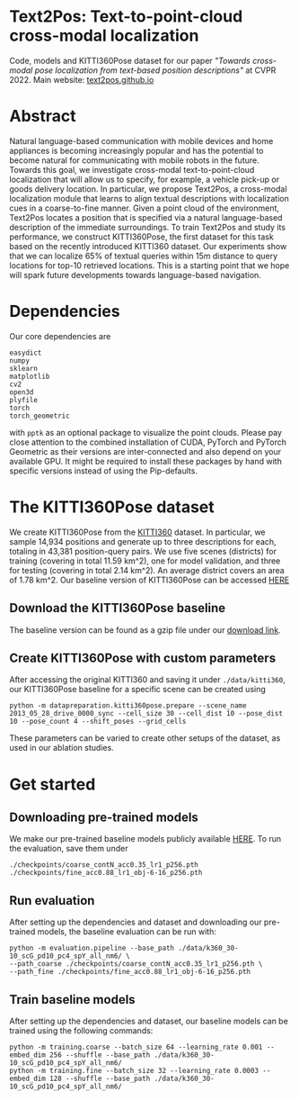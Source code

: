 # Text2Pos: Text-to-point-cloud cross-modal localization
Code, models and KITTI360Pose dataset for our paper _"Towards cross-modal pose localization from text-based position descriptions"_ at CVPR 2022.
Main website: [text2pos.github.io](https://text2pos.github.io)

# Abstract
Natural language-based communication with mobile devices and home appliances is becoming increasingly popular and has the potential to become natural for communicating with mobile robots in the future. Towards this goal, we investigate cross-modal text-to-point-cloud localization that will allow us to specify, for example, a vehicle pick-up or goods delivery location. In particular, we propose Text2Pos, a cross-modal localization module that learns to align textual descriptions with localization cues in a coarse-to-fine manner. Given a point cloud of the environment, Text2Pos locates a position that is specified via a natural language-based description of the immediate surroundings. To train Text2Pos and study its performance, we construct KITTI360Pose, the first dataset for this task based on the recently introduced KITTI360 dataset. Our experiments show that we can localize $65\%$ of textual queries within $15m$ distance to query locations for top-10 retrieved locations. This is a starting point that we hope will spark future developments towards language-based navigation. 
    
# Dependencies
Our core dependencies are 
```
easydict
numpy
sklearn
matplotlib
cv2
open3d
plyfile
torch
torch_geometric
```
with `pptk` as an optional package to visualize the point clouds.
Please pay close attention to the combined installation of CUDA, PyTorch and PyTorch Geometric as their versions are inter-connected and also depend on your available GPU. It might be required to install these packages by hand with specific versions instead of using the Pip-defaults.

# The KITTI360Pose dataset
We create KITTI360Pose from the [KITTI360](http://www.cvlibs.net/datasets/kitti-360/) dataset.
In particular, we sample 14,934 positions and generate up to three descriptions for each, totaling in 43,381 position-query pairs. We use five scenes (districts) for training (covering in total 11.59 km^2), one for model validation, and three for testing (covering in total 2.14 km^2). An average district covers an area of 1.78 km^2. 
Our baseline version of KITTI360Pose can be accessed [HERE](https://vision.in.tum.de/webshare/g/text2pose/)

## Download the KITTI360Pose baseline
The baseline version can be found as a gzip file under our [download link](https://vision.in.tum.de/webshare/g/text2pose/).

## Create KITTI360Pose with custom parameters
After accessing the original KITTI360 and saving it under `./data/kitti360`, our KITTI360Pose baseline for a specific scene can be created using
```
python -m datapreparation.kitti360pose.prepare --scene_name 2013_05_28_drive_0000_sync --cell_size 30 --cell_dist 10 --pose_dist 10 --pose_count 4 --shift_poses --grid_cells
```
These parameters can be varied to create other setups of the dataset, as used in our ablation studies.

# Get started

## Downloading pre-trained models
We make our pre-trained baseline models publicly available [HERE](https://vision.in.tum.de/webshare/g/text2pose/).
To run the evaluation, save them under
```
./checkpoints/coarse_contN_acc0.35_lr1_p256.pth
./checkpoints/fine_acc0.88_lr1_obj-6-16_p256.pth
```

## Run evaluation
After setting up the dependencies and dataset and downloading our pre-trained models, the baseline evaluation can be run with:
```
python -m evaluation.pipeline --base_path ./data/k360_30-10_scG_pd10_pc4_spY_all_nm6/ \
--path_coarse ./checkpoints/coarse_contN_acc0.35_lr1_p256.pth \
--path_fine ./checkpoints/fine_acc0.88_lr1_obj-6-16_p256.pth 
```

## Train baseline models
After setting up the dependencies and dataset, our baseline models can be trained using the following commands:

```
python -m training.coarse --batch_size 64 --learning_rate 0.001 --embed_dim 256 --shuffle --base_path ./data/k360_30-10_scG_pd10_pc4_spY_all_nm6/
python -m training.fine --batch_size 32 --learning_rate 0.0003 --embed_dim 128 --shuffle --base_path ./data/k360_30-10_scG_pd10_pc4_spY_all_nm6/
```
